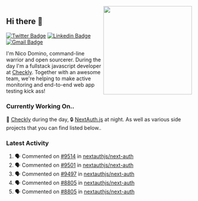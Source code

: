 <img align="right" src="https://user-images.githubusercontent.com/7415984/172472491-91b16eac-fa22-4ecf-92df-d687139fd1f9.gif" width="240" />

## Hi there 👋

[![Twitter Badge](https://img.shields.io/badge/-@ndom91-1ca0f1?style=flat-square&labelColor=1ca0f1&logo=twitter&logoColor=white&link=https://twitter.com/ndom91)](https://twitter.com/ndom91) [![Linkedin Badge](https://img.shields.io/badge/-ndom91-blue?style=flat-square&logo=Linkedin&logoColor=white&link=https://www.linkedin.com/in/ndom91/)](https://www.linkedin.com/in/ndom91/) [![Gmail Badge](https://img.shields.io/badge/-yo@ndo.dev-c14438?style=flat-square&logo=mail.ru&logoColor=white&link=mailto:yo@ndo.dev)](mailto:yo@ndo.dev)

I'm Nico Domino, command-line warrior and open sourcerer. During the day I'm a fullstack javascript developer at [Checkly](https://checklyhq.com). Together with an awesome team, we're helping to make active monitoring and end-to-end web app testing kick ass!

### Currently Working On..

🦝 [Checkly](https://checklyhq.com) during the day, 🔒 [NextAuth.js](https://github.com/nextauthjs/next-auth) at night. As well as various side projects that you can find listed below..

<!--START_SECTION_PROFILE_VIEWS:readme-info-->
<!--END_SECTION_PROFILE_VIEWS:readme-info-->

<!--START_SECTION_DAILY_COMMIT:readme-info-->
<!--END_SECTION_DAILY_COMMIT:readme-info-->

<!--START_SECTION_WEEKLY_COMMIT:readme-info-->
<!--END_SECTION_WEEKLY_COMMIT:readme-info-->

### Latest Activity

<!--START_SECTION:activity-->
1. 🗣 Commented on [#9514](https://github.com/nextauthjs/next-auth/pull/9514#issuecomment-1873684900) in [nextauthjs/next-auth](https://github.com/nextauthjs/next-auth)
2. 🗣 Commented on [#9501](https://github.com/nextauthjs/next-auth/pull/9501#issuecomment-1873488091) in [nextauthjs/next-auth](https://github.com/nextauthjs/next-auth)
3. 🗣 Commented on [#9497](https://github.com/nextauthjs/next-auth/pull/9497#issuecomment-1873487549) in [nextauthjs/next-auth](https://github.com/nextauthjs/next-auth)
4. 🗣 Commented on [#8805](https://github.com/nextauthjs/next-auth/pull/8805#issuecomment-1873254363) in [nextauthjs/next-auth](https://github.com/nextauthjs/next-auth)
5. 🗣 Commented on [#8805](https://github.com/nextauthjs/next-auth/pull/8805#issuecomment-1873247462) in [nextauthjs/next-auth](https://github.com/nextauthjs/next-auth)
<!--END_SECTION:activity-->
